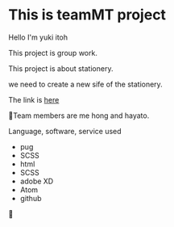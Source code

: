 # This is teamMT project

Hello I'm yuki itoh

This project is group work.

This project is about stationery.

we need to create a new sife of the stationery.

The link is <a href="https://usagino.github.io/team_mt.github.io/">here</a>

Team members are me hong and hayato.

Language, software, service used

- pug
- SCSS
- html
- SCSS
- adobe XD
- Atom
- github


